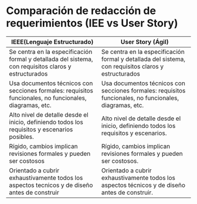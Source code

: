 # Comparación de redacción de requerimientos (IEE vs User Story) 

| IEEE(Lenguaje Estructurado)                                                                             | User Story (Ágil)                                                                                         |
|---------------------------------------------------------------------------------------------------------|-----------------------------------------------------------------------------------------------------------|
| Se centra en la especificación formal y detallada del  sistema, con requisitos claros y estructurados   | Se centra en la especificación formal y detallada del sistema, con requisitos claros y estructurados      |
| Usa documentos técnicos con secciones formales: requisitos funcionales, no funcionales, diagramas, etc. | Usa documentos técnicos con secciones formales:  requisitos funcionales, no funcionales, diagramas, etc.  |
| Alto nivel de detalle desde el inicio, definiendo todos los  requisitos y escenarios posibles.          | Alto nivel de detalle desde el inicio, definiendo todos los requisitos y escenarios.                      |
| Rígido, cambios implican revisiones formales y pueden ser costosos                                      | Rígido, cambios implican revisiones formales y pueden ser costosos.                                       |
| Orientado a cubrir exhaustivamente todos los aspectos tecnicos y de diseño antes de construir           | Orientado a cubrir exhaustivamente todos los aspectos técnicos y de diseño antes de construir.            |

